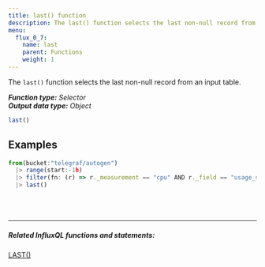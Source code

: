 ```yaml
---
title: last() function
description: The last() function selects the last non-null record from an input table.
menu:
  flux_0_7:
    name: last
    parent: Functions
    weight: 1
---
```


The `last()` function selects the last non-null record from an input table.

_**Function type:** Selector_  
_**Output data type:** Object_

```js
last()
```

## Examples
```js
from(bucket:"telegraf/autogen")
  |> range(start:-1h)
  |> filter(fn: (r) => r._measurement == "cpu" AND r._field == "usage_system")
  |> last()
```

<hr style="margin-top:4rem"/>

##### Related InfluxQL functions and statements:
[LAST()](/influxdb/latest/query_language/functions/#last)  
